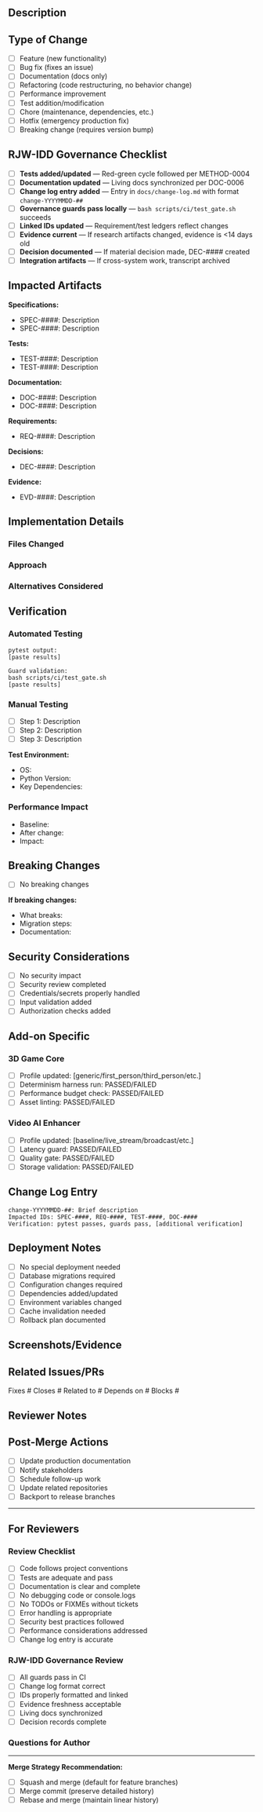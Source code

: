 ## Description
<!-- Brief summary of what this PR accomplishes -->

## Type of Change
<!-- Check all that apply -->
- [ ] Feature (new functionality)
- [ ] Bug fix (fixes an issue)
- [ ] Documentation (docs only)
- [ ] Refactoring (code restructuring, no behavior change)
- [ ] Performance improvement
- [ ] Test addition/modification
- [ ] Chore (maintenance, dependencies, etc.)
- [ ] Hotfix (emergency production fix)
- [ ] Breaking change (requires version bump)

## RJW-IDD Governance Checklist
<!-- All items must be checked before merge -->
- [ ] **Tests added/updated** — Red-green cycle followed per METHOD-0004
- [ ] **Documentation updated** — Living docs synchronized per DOC-0006
- [ ] **Change log entry added** — Entry in `docs/change-log.md` with format `change-YYYYMMDD-##`
- [ ] **Governance guards pass locally** — `bash scripts/ci/test_gate.sh` succeeds
- [ ] **Linked IDs updated** — Requirement/test ledgers reflect changes
- [ ] **Evidence current** — If research artifacts changed, evidence is <14 days old
- [ ] **Decision documented** — If material decision made, DEC-#### created
- [ ] **Integration artifacts** — If cross-system work, transcript archived

## Impacted Artifacts
<!-- List RJW-IDD artifacts changed or created -->

**Specifications:**
- SPEC-####: Description
- SPEC-####: Description

**Tests:**
- TEST-####: Description
- TEST-####: Description

**Documentation:**
- DOC-####: Description
- DOC-####: Description

**Requirements:**
- REQ-####: Description

**Decisions:**
- DEC-####: Description

**Evidence:**
- EVD-####: Description

## Implementation Details
<!-- Technical explanation of changes -->

### Files Changed
<!-- Brief description of major file changes -->

### Approach
<!-- Explain the solution approach taken -->

### Alternatives Considered
<!-- Other approaches evaluated and why they were rejected -->

## Verification

### Automated Testing
<!-- Paste test results -->
```
pytest output:
[paste results]

Guard validation:
bash scripts/ci/test_gate.sh
[paste results]
```

### Manual Testing
<!-- Describe manual testing performed -->
- [ ] Step 1: Description
- [ ] Step 2: Description
- [ ] Step 3: Description

**Test Environment:**
- OS: 
- Python Version: 
- Key Dependencies: 

### Performance Impact
<!-- If applicable, describe performance changes -->
- Baseline: 
- After change: 
- Impact: 

## Breaking Changes
<!-- If any breaking changes, describe migration path -->
- [ ] No breaking changes

**If breaking changes:**
- What breaks: 
- Migration steps: 
- Documentation: 

## Security Considerations
<!-- Any security implications -->
- [ ] No security impact
- [ ] Security review completed
- [ ] Credentials/secrets properly handled
- [ ] Input validation added
- [ ] Authorization checks added

## Add-on Specific
<!-- If using add-ons, complete relevant section -->

### 3D Game Core
- [ ] Profile updated: [generic/first_person/third_person/etc.]
- [ ] Determinism harness run: PASSED/FAILED
- [ ] Performance budget check: PASSED/FAILED
- [ ] Asset linting: PASSED/FAILED

### Video AI Enhancer
- [ ] Profile updated: [baseline/live_stream/broadcast/etc.]
- [ ] Latency guard: PASSED/FAILED
- [ ] Quality gate: PASSED/FAILED
- [ ] Storage validation: PASSED/FAILED

## Change Log Entry
<!-- Copy exact entry added to docs/change-log.md -->
```
change-YYYYMMDD-##: Brief description
Impacted IDs: SPEC-####, REQ-####, TEST-####, DOC-####
Verification: pytest passes, guards pass, [additional verification]
```

## Deployment Notes
<!-- Any special deployment considerations -->
- [ ] No special deployment needed
- [ ] Database migrations required
- [ ] Configuration changes required
- [ ] Dependencies added/updated
- [ ] Environment variables changed
- [ ] Cache invalidation needed
- [ ] Rollback plan documented

## Screenshots/Evidence
<!-- If UI changes or visual evidence helpful -->


## Related Issues/PRs
<!-- Link related work -->
Fixes #
Closes #
Related to #
Depends on #
Blocks #

## Reviewer Notes
<!-- Anything specific reviewers should focus on -->


## Post-Merge Actions
<!-- Tasks to complete after merge -->
- [ ] Update production documentation
- [ ] Notify stakeholders
- [ ] Schedule follow-up work
- [ ] Update related repositories
- [ ] Backport to release branches

---

## For Reviewers

### Review Checklist
- [ ] Code follows project conventions
- [ ] Tests are adequate and pass
- [ ] Documentation is clear and complete
- [ ] No debugging code or console.logs
- [ ] No TODOs or FIXMEs without tickets
- [ ] Error handling is appropriate
- [ ] Security best practices followed
- [ ] Performance considerations addressed
- [ ] Change log entry is accurate

### RJW-IDD Governance Review
- [ ] All guards pass in CI
- [ ] Change log format correct
- [ ] IDs properly formatted and linked
- [ ] Evidence freshness acceptable
- [ ] Living docs synchronized
- [ ] Decision records complete

### Questions for Author
<!-- Reviewers: Add questions here -->


---

**Merge Strategy Recommendation:**
- [ ] Squash and merge (default for feature branches)
- [ ] Merge commit (preserve detailed history)
- [ ] Rebase and merge (maintain linear history)

<!-- 
Template Version: 1.0
Last Updated: 2025-10-07
Related: DOC-0021, DOC-0022
-->
